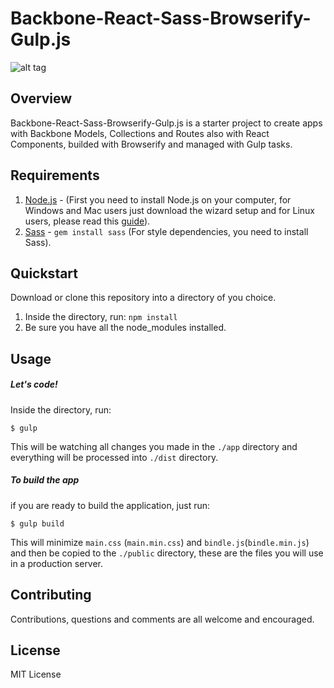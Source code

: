 # Backbone-React-Sass-Browserify-Gulp.js
![alt tag](http://i58.tinypic.com/15g56ci.jpg)

## Overview
Backbone-React-Sass-Browserify-Gulp.js is a starter project to create apps with Backbone Models, Collections and Routes also with React Components, builded with Browserify and managed with Gulp tasks.

## Requirements
1. [Node.js](https://nodejs.org) - (First you need to install Node.js on your computer, for Windows and Mac users just download the wizard setup and for Linux users, please read this [guide](https://www.digitalocean.com/community/tutorials/how-to-install-node-js-on-an-ubuntu-14-04-server)).
2. [Sass](http://sass-lang.com/install) - ```gem install sass``` (For style dependencies, you need to install Sass).

## Quickstart
Download or clone this repository into a directory of you choice.

1. Inside the directory, run: ```npm install```
2. Be sure you have all the node_modules installed.

## Usage
##### Let's code!
Inside the directory, run:
```
$ gulp
```
This will be watching all changes you made in the ```./app``` directory and everything will be processed into ```./dist``` directory.

##### To build the app
if you are ready to build the application, just run:
```
$ gulp build
```
This will minimize ```main.css``` (```main.min.css```) and ```bindle.js```(```bindle.min.js```) and then be copied to the ```./public``` directory, these are the files you will use in a production server.

## Contributing
Contributions, questions and comments are all welcome and encouraged.

## License
MIT License
